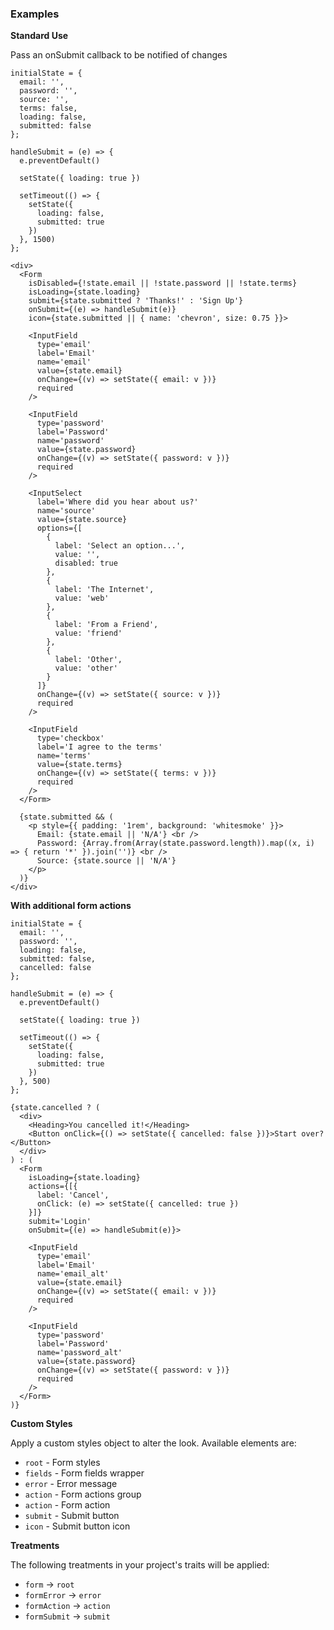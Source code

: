 ### Examples

**Standard Use**

Pass an onSubmit callback to be notified of changes

```
initialState = {
  email: '',
  password: '',
  source: '',
  terms: false,
  loading: false,
  submitted: false
};

handleSubmit = (e) => {
  e.preventDefault()

  setState({ loading: true })

  setTimeout(() => {
    setState({
      loading: false,
      submitted: true
    })
  }, 1500)
};

<div>
  <Form
    isDisabled={!state.email || !state.password || !state.terms}
    isLoading={state.loading}
    submit={state.submitted ? 'Thanks!' : 'Sign Up'}
    onSubmit={(e) => handleSubmit(e)}
    icon={state.submitted || { name: 'chevron', size: 0.75 }}>

    <InputField
      type='email'
      label='Email'
      name='email'
      value={state.email}
      onChange={(v) => setState({ email: v })}
      required
    />

    <InputField
      type='password'
      label='Password'
      name='password'
      value={state.password}
      onChange={(v) => setState({ password: v })}
      required
    />

    <InputSelect
      label='Where did you hear about us?'
      name='source'
      value={state.source}
      options={[
        {
          label: 'Select an option...',
          value: '',
          disabled: true
        },
        {
          label: 'The Internet',
          value: 'web'
        },
        {
          label: 'From a Friend',
          value: 'friend'
        },
        {
          label: 'Other',
          value: 'other'
        }
      ]}
      onChange={(v) => setState({ source: v })}
      required
    />

    <InputField
      type='checkbox'
      label='I agree to the terms'
      name='terms'
      value={state.terms}
      onChange={(v) => setState({ terms: v })}
      required
    />
  </Form>

  {state.submitted && (
    <p style={{ padding: '1rem', background: 'whitesmoke' }}>
      Email: {state.email || 'N/A'} <br />
      Password: {Array.from(Array(state.password.length)).map((x, i) => { return '*' }).join('')} <br />
      Source: {state.source || 'N/A'}
    </p>
  )}
</div>
```


**With additional form actions**

```
initialState = {
  email: '',
  password: '',
  loading: false,
  submitted: false,
  cancelled: false
};

handleSubmit = (e) => {
  e.preventDefault()

  setState({ loading: true })

  setTimeout(() => {
    setState({
      loading: false,
      submitted: true
    })
  }, 500)
};

{state.cancelled ? (
  <div>
    <Heading>You cancelled it!</Heading>
    <Button onClick={() => setState({ cancelled: false })}>Start over?</Button>
  </div>
) : (
  <Form
    isLoading={state.loading}
    actions={[{
      label: 'Cancel',
      onClick: (e) => setState({ cancelled: true })
    }]}
    submit='Login'
    onSubmit={(e) => handleSubmit(e)}>

    <InputField
      type='email'
      label='Email'
      name='email_alt'
      value={state.email}
      onChange={(v) => setState({ email: v })}
      required
    />

    <InputField
      type='password'
      label='Password'
      name='password_alt'
      value={state.password}
      onChange={(v) => setState({ password: v })}
      required
    />
  </Form>
)}
```

**Custom Styles**

Apply a custom styles object to alter the look. Available elements are:

- `root` - Form styles
- `fields` - Form fields wrapper
- `error` - Error message
- `action` - Form actions group
- `action` - Form action
- `submit` - Submit button
- `icon` - Submit button icon

**Treatments**

The following treatments in your project's traits will be applied:

- `form` -> `root`
- `formError` -> `error`
- `formAction` -> `action`
- `formSubmit` -> `submit`
